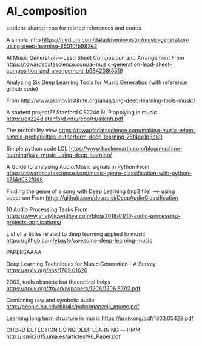 # AI_composition
student-shared repo for related references and codes

A simple intro
https://medium.com/datadriveninvestor/music-generation-using-deep-learning-85010fb982e2

AI Music Generation — Lead Sheet Composition and Arrangement
From <https://towardsdatascience.com/ai-music-generation-lead-sheet-composition-and-arrangement-b984208f8519> 

Analyzing Six Deep Learning Tools for Music Generation (with reference github code)

From <http://www.asimovinstitute.org/analyzing-deep-learning-tools-music/> 

A student project?? Stanford CS224d NLP applying in music 
https://cs224d.stanford.edu/reports/allenh.pdf

The probability view
https://towardsdatascience.com/making-music-when-simple-probabilities-outperform-deep-learning-75f4ee1b8e69

Simple python code LOL
https://www.hackerearth.com/blog/machine-learning/jazz-music-using-deep-learning/

A Guide to analysing Audio/Music signals in Python
From <https://towardsdatascience.com/music-genre-classification-with-python-c714d032f0d8> 

Finding the genre of a song with Deep Learning  (mp3 file)  --> using spectrum
From <https://github.com/despoisj/DeepAudioClassification> 


10 Audio Processing Tasks
From <https://www.analyticsvidhya.com/blog/2018/01/10-audio-processing-projects-applications/> 



List of articles related to deep learning applied to music 
https://github.com/ybayle/awesome-deep-learning-music



PAPERSAAAA

Deep Learning Techniques for Music Generation - A Survey
https://arxiv.org/abs/1709.01620

2003, tools obsolete but theoretical helps
https://arxiv.org/ftp/arxiv/papers/1206/1206.6392.pdf

Combining raw and symbolic audio
http://people.bu.edu/bkulis/pubs/manzelli_mume.pdf

Learning long term structure in music 
https://arxiv.org/pdf/1803.05428.pdf

CHORD DETECTION USING DEEP LEARNING -- HMM
http://ismir2015.uma.es/articles/96_Paper.pdf
